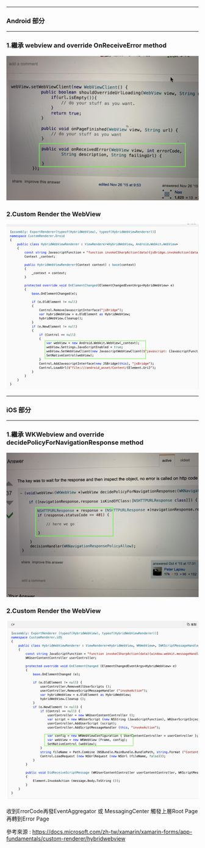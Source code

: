 <hr>
  <h3>Android 部分</h3>
<hr>

<h3>1.繼承  webview and override OnReceiveError method </h3>

![alt tag](https://github.com/eggeggss/HybridWebViewRender/blob/master/Android.jpg)

<h3>2.Custom Render the WebView</h3>

![alt tag](https://github.com/eggeggss/HybridWebViewRender/blob/master/AndroidWebview.png)



<hr> <h3> iOS 部分 </h3> <hr>


<h3>1.繼承  WKWebview and override decidePolicyForNavigationResponse method </h3>

![alt tag](https://github.com/eggeggss/HybridWebViewRender/blob/master/iOS.jpg)


<h3>2.Custom Render the WebView</h3>


![alt tag](https://github.com/eggeggss/HybridWebViewRender/blob/master/iOSWKWebview.png)


收到ErrorCode再發EventAggregator 或 MessagingCenter 觸發上層Root Page再轉到Error Page

參考來源 : https://docs.microsoft.com/zh-tw/xamarin/xamarin-forms/app-fundamentals/custom-renderer/hybridwebview
